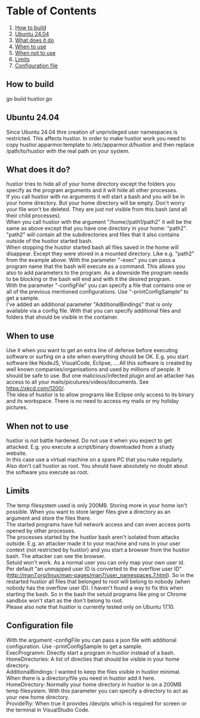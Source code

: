 # Table of Contents
1. [How to build](#how-to-build)
2. [Ubuntu 24.04](#Ubuntu-24.04)
2. [What does it do](#What-does-it-do)
3. [When to use](#third-example)
4. [When not to use](#when-not-to-use)
5. [Limits](#limits)
6. [Configuration file](#configuration-file)


## How to build
go build hustior.go

## Ubuntu 24.04
Since Ubuntu 24.04 thre creation of unprivileged user namespaces is restricted. This affects hustior. In order to make hustior work you need to copy hustior.apparmor.template to /etc/apparmor.d/hustior and then replace /path/to/hustior with the real path on your system.

## What does it do?
hustior tries to hide all of your home directory except the folders you specify as the program arguments and it will hide all other processes.  
If you call hustior with no arguments it will start a bash and you will be in your home directory. But your home directory will be empty. Don't worry your file won't be deleted. They are just not visible from this bash (and all their child processes).  
When you call hustior with the argument "/home/<user>/path1/path2" it will be the same as above except that you have one directory in your home: "path2". "path2" will contain all the subdirectories and files that it also contains outside of the hustior started bash.  
When stopping the hustior started bash all files saved in the home will disappear. Except they were stored in a mounted directory. Like e.g. "path2" from the example above.
With the parameter "-exec" you can pass a program name that the bash will execute as a command. This allows you also to add parameters to the program. As a downside the program needs to be blocking or the bash will end and with it the desired program.  
With the parameter "-configFile" you can specify a file that contains one or all of the previous mentioned configurations. Use "-printConfigSample" to get a sample.  
I've added an additional parameter "AdditionalBindings" that is only available via a config file. With that you can specify additional files and folders that should be visible in the container.

## When to use
Use it when you want to get an extra line of defense before executing software or surfing on a site when everything should be OK. E.g. you start software like NodeJS, VisualCode, Eclipse, ... All this software is created by well known companies/organisations and used by millions of people. It should be safe to use. But one malicious/infected plugin and an attacker has access to all your mails/picutures/videos/documents. See https://xkcd.com/1200/.  
The idea of hustior is to allow programs like Eclipse only access to its binary and its workspace. There is no need to access my mails or my holiday pictures.

## When not to use
hustior is not battle hardened. Do not use it when you expect to get attacked. E.g. you execute a script/binary downloaded from a shady website.  
In this case use a virtual machine on a spare PC that you nuke regularly.  
Also don't call hustior as root. You should have absolutely no doubt about the software you execute as root.

## Limits
The temp filesystem used is only 200MB. Storing more in your home isn't possible. When you want to store larger files give a directory as an argument and store the files there.  
The started programs have full network access and can even access ports opened by other processes.  
The processes started by the hustior bash aren't isolated from attacks outside. E.g. an attacker made it to your machine and runs in your user context (not restricted by hustior) and you start a browser from the hustior bash. The attacker can see the browser.  
Setuid won't work. As a normal user you can only map your own user id. Per default "an unmapped user ID is converted to the overflow user ID"(http://man7.org/linux/man-pages/man7/user_namespaces.7.html). So in the restarted hustior all files that belonged to root will belong to nobody (when nobody has the overflow user ID). I haven't found a way to fix this when starting the bash. So in the bash the setuid programs like ping or Chrome sandbox won't start as the don't belong to root.  
Please also note that hustior is currently tested only on Ubuntu 17.10.

## Configuration file
With the argument -configFile you can pass a json file with additional configuration. Use -printConfigSample to get a sample.  
ExecProgramm: Directly start a program in hustior instead of a bash.  
HomeDirectories: A list of directies that should be visible in your home directory.  
AdditionalBindings: I wanted to keep the files visible in hustior minimal. When there is a directory/file you need in hustior add it here.  
HomeDirectory: Normally your home directory in hustior is on a 200MB temp filesystem. With this parameter you can specify a directory to act as your new home directory.  
ProvideTty: When true it provides /dev/pts which is required for screen or the terminal in VisualStudio Code.